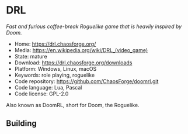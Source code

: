 # DRL

_Fast and furious coffee-break Roguelike game that is heavily inspired by Doom._

- Home: https://drl.chaosforge.org/
- Media: https://en.wikipedia.org/wiki/DRL_(video_game)
- State: mature
- Download: https://drl.chaosforge.org/downloads
- Platform: Windows, Linux, macOS
- Keywords: role playing, roguelike
- Code repository: https://github.com/ChaosForge/doomrl.git
- Code language: Lua, Pascal
- Code license: GPL-2.0

Also known as DoomRL, short for Doom, the Roguelike.

## Building

